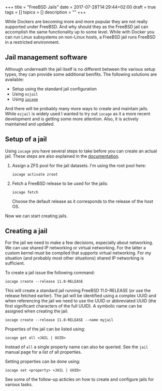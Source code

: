 +++
title = "FreeBSD Jails"
date = 2017-07-28T14:29:44+02:00
draft = true
tags = []
topics = []
description = ""
+++

While Dockers are becoming more and more popular they are not really supported under FreeBSD. And why should they as the FreeBSD jail can accomplish the same functionality up to some level. While with Docker you can run Linux subsystems on non-Linux hosts, a FreeBSD jail runs FreeBSD in a restricted environment.

<!--more-->

## Jail management software

Although underneath the jail itself is no different between the various setup types, they can provide some additional benifits. The following solutions are available:

* Setup using the standard jail configuration
* Using ```ezjail```
* Using [```iocage```](https://github.com/iocage/iocage)

And there will be probably many more ways to create and maintain jails. While ```ezjail``` is widely used I wanted to try out ```iocage``` as it a more recent development and is getting some more attention. Also, it is actively maintained and updated.

## Setup of a jail

Using ```iocage``` you have several steps to take before you can create an actual jail. These steps are also explained in the [documentation](http://iocage.readthedocs.io/en/latest/genindex.html).

1. Assign a ZFS pool for the jail datasets. I'm using the root pool here:

    ```iocage activate zroot```

1. Fetch a FreeBSD release to be used for the jails:

    ```iocage fetch```

    Choose the default release as it corresponds to the release of the host OS.

Now we can start creating jails.

## Creating a jail

For the jail we need to make a few decisions, especially about networking. We can use shared IP networking or virtual networking. For the latter a custom kernel must be compiled that supports virtual networking. For my situation (and probably most other situations) shared IP networking is sufficient.

To create a jail issue the following command:

```iocage create --release 11.0-RELEASE```

This will create a standard jail running FreeBSD 11.0-RELEASE (or use the release fetched earlier). The jail will be identified using a complex UUID and when referencing the jail we need to use the UUID or abbreviated UUID (the first significant characters of the full UUID). A symbolic name can be assigned when creating the jail:

```iocage create --release 11.0-RELEASE --name myjail```

Properties of the jail can be listed using:

```iocage get all <JAIL | UUID>```

Instead of ```all``` a single property name can also be queried. See the ```jail``` manual page for a list of all properties.

Setting properties can be done using:

```iocage set <property> <JAIL | UUID>```

See some of the follow-up acticles on how to create and configure jails for various tasks.